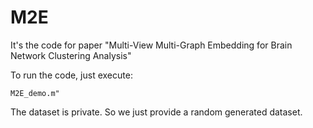 # M2E
It's the code for paper "Multi-View Multi-Graph Embedding for Brain Network Clustering Analysis"

To run the code, just execute:
```
M2E_demo.m"
```

The dataset is private. So we just provide a random generated dataset. 
